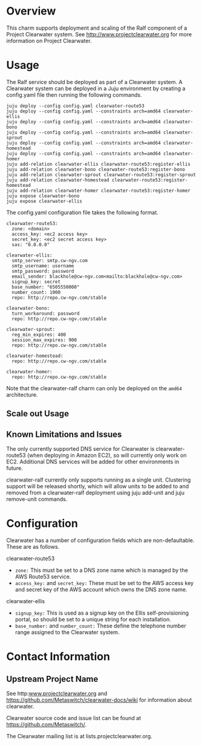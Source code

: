 # Overview

This charm supports deployment and scaling of the Ralf component of a Project Clearwater system.  See http://www.projectclearwater.org for more information on Project Clearwater.

# Usage

The Ralf service should be deployed as part of a Clearwater system.  A Clearwater system can be deployed in a Juju environment by creating a config.yaml file then running the following commands.

    juju deploy --config config.yaml clearwater-route53
    juju deploy --config config.yaml --constraints arch=amd64 clearwater-ellis
    juju deploy --config config.yaml --constraints arch=amd64 clearwater-bono
    juju deploy --config config.yaml --constraints arch=amd64 clearwater-sprout
    juju deploy --config config.yaml --constraints arch=amd64 clearwater-homestead
    juju deploy --config config.yaml --constraints arch=amd64 clearwater-homer
    juju add-relation clearwater-ellis clearwater-route53:register-ellis
    juju add-relation clearwater-bono clearwater-route53:register-bono
    juju add-relation clearwater-sprout clearwater-route53:register-sprout
    juju add-relation clearwater-homestead clearwater-route53:register-homestead
    juju add-relation clearwater-homer clearwater-route53:register-homer
    juju expose clearwater-bono
    juju expose clearwater-ellis

The config.yaml configuration file takes the following format.

    clearwater-route53:
      zone: <domain>
      access_key: <ec2 access key>
      secret_key: <ec2 secret access key>
      sas: "0.0.0.0"

    clearwater-ellis:
      smtp_server: smtp.cw-ngv.com
      smtp_username: username
      smtp_password: password
      email_sender: blackhole@cw-ngv.com<mailto:blackhole@cw-ngv.com>
      signup_key: secret
      base_number: "6505550000"
      number_count: 1000
      repo: http://repo.cw-ngv.com/stable

    clearwater-bono:
      turn_workaround: password
      repo: http://repo.cw-ngv.com/stable

    clearwater-sprout:
      reg_min_expires: 400
      session_max_expires: 900
      repo: http://repo.cw-ngv.com/stable

    clearwater-homestead:
      repo: http://repo.cw-ngv.com/stable

    clearwater-homer:
      repo: http://repo.cw-ngv.com/stable

Note that the clearwater-ralf charm can only be deployed on the `amd64` architecture.

## Scale out Usage

## Known Limitations and Issues

The only currently supported DNS service for Clearwater is clearwater-route53 (when deploying in Amazon EC2), so will currently only work on EC2.  Additional DNS services will be added for other environments in future.

clearwater-ralf currently only supports running as a single unit.  Clustering support will be released shortly, which will allow units to be added to and removed from a clearwater-ralf deployment using juju add-unit and juju remove-unit commands.

# Configuration

Clearwater has a number of configuration fields which are non-defaultable.  These are as follows.

clearwater-route53

-  `zone:` This must be set to a DNS zone name which is managed by the AWS Route53 service.
-  `access_key:` and `secret_key:` These must be set to the AWS access key and secret key of the AWS account which owns the DNS zone name.

clearwater-ellis

-  `signup_key:` This is used as a signup key on the Ellis self-provisioning portal, so should be set to a unique string for each installation.
-  `base_number:` and `number_count:` These define the telephone number range assigned to the Clearwater system.

# Contact Information

## Upstream Project Name

See http:www.projectclearwater.org and https://github.com/Metaswitch/clearwater-docs/wiki for information about clearwater.

Clearwater source code and issue list can be found at https://github.com/Metaswitch/.

The Clearwater mailing list is at lists.projectclearwater.org.
